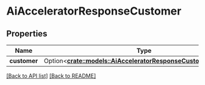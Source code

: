 # AiAcceleratorResponseCustomer

## Properties

Name | Type | Description | Notes
------------ | ------------- | ------------- | -------------
**customer** | Option<[**crate::models::AiAcceleratorResponseCustomerCustomer**](AiAcceleratorResponseCustomerCustomer.md)> |  | 

[[Back to API list]](../README.md#documentation-for-api-endpoints) [[Back to README]](../README.md)


